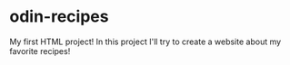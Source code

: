 # odin-recipes
My first HTML project!
In this project I'll try to create a website about my favorite recipes!